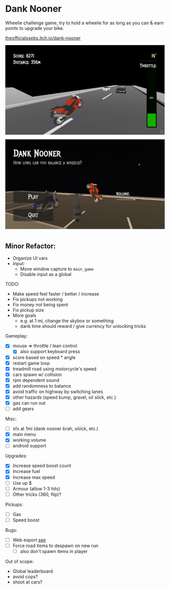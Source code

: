 # Dank Nooner

Wheelie challenge game, try to hold a wheelie for as long as you can & earn points to upgrade your bike.

[theofficialssebs.itch.io/dank-nooner](https://theofficialssebs.itch.io/dank-nooner)

![Screenshot01](./img/screenshot01.png)
![Screenshot02](./img/screenshot02.png)

## Minor Refactor:
- Organize UI vars
- Input:
  - Move window capture to `main_game`
  - Disable input as a global

TODO:
- Make speed feel faster / better / increase
- Fix pickups not working
- Fix money not being spent
- Fix pickup size
- More goals
  - e.g. at 1 mi, change the skybox or something
  - dank time should reward / give currency for unlocking tricks

Gameplay:
- [x] mouse => throttle / lean control
  - [x] also support keyboard press
- [x] score based on speed * angle
- [x] restart game loop
- [x] treadmill road using motorcycle's speed
- [x] cars spawn w/ collision
- [x] rpm dependent sound
- [x] add randomness to balance
- [x] avoid traffic on highway by switching lanes
- [x] other hazards (speed bump, gravel, oil slick, etc.)
- [x] gas can run out
- [ ] add gears

Misc:
- [ ] sfx at 1mi (dank nooner brah, siiiick, etc.)
- [x] main menu
- [x] working volume
- [ ] android support

Upgrades:
- [x] Increase speed boost count
- [x] Increase fuel
- [x] Increase max speed
- [ ] Use up $
- [ ] Armour (allow 1-3 hits)
- [ ] Other tricks (360, flip)?

Pickups:
- [ ] Gas
- [ ] Speed boost

Bugs:
- [ ] Web export [see](https://forum.godotengine.org/t/mouse-jumps-on-exported-web-build/57385)
- [ ] Force road items to despawn on new run
  - [ ] also don't spawn items in player

Out of scope:
- Global leaderboard
- avoid cops?
- shoot at cars?

